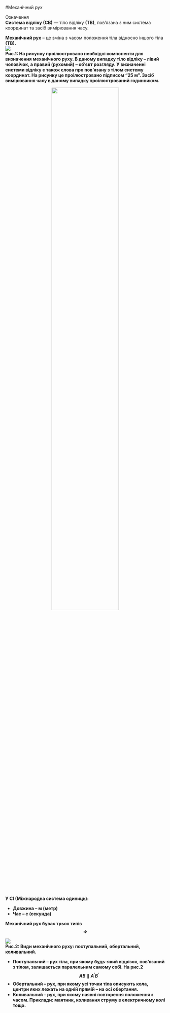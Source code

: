 #Механічний рух

<div class="eoz-wrap">
<span class="eoz">Означення</span>
<div class="eoz-text">
<b>Система вiдлiку (СВ)</b> — тiло вiдлiку <b>(ТВ)</b>, пов’язана з ним система координат
та засiб вимiрювання часу.
<p></p>
<b>Механiчний рух</b> – це змiна з часом положення тiла <p1>вiдносно</p1> iншого тiла <b>(ТВ)<b>.
</div>
</div>

<img src="https://rawgit.com/chudaol/ed-era-book-physics/master/images/chapter_1/1.svg" class="image"/>






<div class="caption">Рис.1: На рисунку проiлюстровано необхiднi компоненти для визначення механiчного руху. В даному випадку <b>тiло вiдлiку</b> – лiвий чоловiчок, а правий (рухомий) – об’єкт розгляду. У визначеннi системи вiдлiку є також слова про пов’язану з тiлом систему координат. На рисунку це проiлюстровано пiдписом “<b>25 м</b>”. Засiб вимiрювання часу в даному випадку проiлюстрований годинником.</div>


<div class="remodal-bg">
  <p align="center">
  <a href="#modal"><img src='vid/1b.jpg' width="65%" onmouseover="this.src='vid/1a.jpg';" onmouseout="this.src='vid/1b.jpg';" /></a>
  </p>
</div>


<div class="remodal-wrapper" style="display: none;"><div class="remodal" data-remodal-id="modal" style="visibility: visible;">
  <h1>Remodal</h1>
  <p>
    Flat, responsive, lightweight, fast, easy customizable modal window plugin
    with declarative state notation and hash tracking.
  </p>
  <p>
    Minified version size: ~4kb
  </p>
  <br>
  <a class="remodal-cancel" href="#">Cancel</a>
  <a class="remodal-confirm" href="#">OK</a>
<a href="#" class="remodal-close"></a></div></div>


<p1>У СІ (Міжнародна система одиниць):</p1>
* Довжина – м (метр)
* Час – с (секунда)

**Механічний рух буває трьох типів** $$\Rightarrow$$

<img class="image"  src="https://rawgit.com/chudaol/ed-era-book-physics/master/images/chapter_1/2.svg" />


<div class="caption">
Рис.2: Види механiчного руху: поступальний, обертальний, коливальний.
</div>


* <p1>Поступальний</p1> – рух тiла, при якому будь-який вiдрiзок, пов’язаний з тiлом, залишається паралельним самому собi. На рис.2 $$AB \parallel A^\prime B^\prime$$
* <p1>Обертальний</p1> – рух, при якому усi точки тiла описують кола, центри яких
лежать на однiй прямiй – на **осi обертання**.
* <p1>Коливальний</p1> – рух, при якому наявнi повторення положення з часом. Приклади: маятник, коливання струму в електричному колi тощо.


